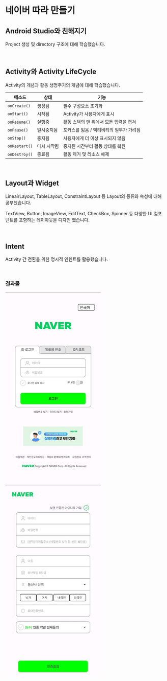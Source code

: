 # 네이버 따라 만들기

## Android Studio와 친해지기

Project 생성 및 directory 구조에 대해 학습했습니다.

<br>

## Activity와 Activity LifeCycle

Activity의 개념과 활동 생명주기의 개념에 대해 학습했습니다.
<br>

| 메소드        | 상태        | 기능                                     |
| ------------- | ----------- | ---------------------------------------- |
| `onCreate()`  | 생성됨      | 필수 구성요소 초기화                     |
| `onStart()`   | 시작됨      | Activity가 사용자에게 표시               |
| `onResume()`  | 실행중      | 활동 스택의 맨 위에서 모든 입력을 캡쳐   |
| `onPause()`   | 일시중지됨  | 포커스를 잃음 / 액티비티의 일부가 가려짐 |
| `onStop()`    | 중지됨      | 사용자에게 더 이상 표시되지 않음         |
| `onRestart()` | 다시 시작됨 | 중지된 시간부터 활동 상태를 복원         |
| `onDestroy()` | 종료됨      | 활동 제거 및 리소스 해제                 |

<br>

## Layout과 Widget

LineairLayout, TableLayout, ConstraintLayout 등 Layout의 종류와 속성에 대해 공부했습니다.
<br>

TextView, Button, ImageView, EditText, CheckBox, Spinner 등 다양한 UI 컴포넌트를 포함하는 레이아웃을 디자인 했습니다.

<br>

## Intent

Activity 간 전환을 위한 명시적 인텐트를 활용했습니다.

<br>

### 결과물

<img src="image/Naver_1.jpg" width="300" height="600">
<img src="image/Naver_2.jpg" width="300" height="600">
